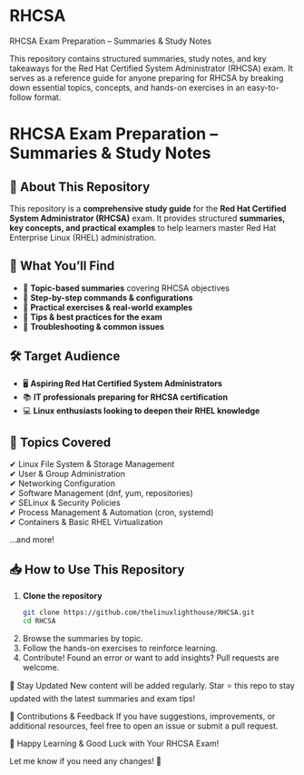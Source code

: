 # RHCSA
RHCSA Exam Preparation – Summaries &amp; Study Notes

This repository contains structured summaries, study notes, and key takeaways for the Red Hat Certified System Administrator (RHCSA) exam. It serves as a reference guide for anyone preparing for RHCSA by breaking down essential topics, concepts, and hands-on exercises in an easy-to-follow format.
# RHCSA Exam Preparation – Summaries & Study Notes

## 📌 About This Repository
This repository is a **comprehensive study guide** for the **Red Hat Certified System Administrator (RHCSA)** exam. It provides structured **summaries, key concepts, and practical examples** to help learners master Red Hat Enterprise Linux (RHEL) administration.

## 📂 What You’ll Find
- 🔹 **Topic-based summaries** covering RHCSA objectives
- 🔹 **Step-by-step commands & configurations**
- 🔹 **Practical exercises & real-world examples**
- 🔹 **Tips & best practices for the exam**
- 🔹 **Troubleshooting & common issues**

## 🛠 Target Audience
- 🖥 **Aspiring Red Hat Certified System Administrators**
- 📚 **IT professionals preparing for RHCSA certification**
- 💻 **Linux enthusiasts looking to deepen their RHEL knowledge**

## 📖 Topics Covered
✔ Linux File System & Storage Management  
✔ User & Group Administration  
✔ Networking Configuration  
✔ Software Management (dnf, yum, repositories)  
✔ SELinux & Security Policies  
✔ Process Management & Automation (cron, systemd)  
✔ Containers & Basic RHEL Virtualization  

…and more!

## 📥 How to Use This Repository
1. **Clone the repository**  
   ```bash
   git clone https://github.com/thelinuxlighthouse/RHCSA.git
   cd RHCSA
2. Browse the summaries by topic.
3. Follow the hands-on exercises to reinforce learning.
4. Contribute! Found an error or want to add insights? Pull requests are welcome.

📢 Stay Updated
New content will be added regularly. Star ⭐ this repo to stay updated with the latest summaries and exam tips!

🤝 Contributions & Feedback
If you have suggestions, improvements, or additional resources, feel free to open an issue or submit a pull request.

📌 Happy Learning & Good Luck with Your RHCSA Exam!

Let me know if you need any changes! 🚀

